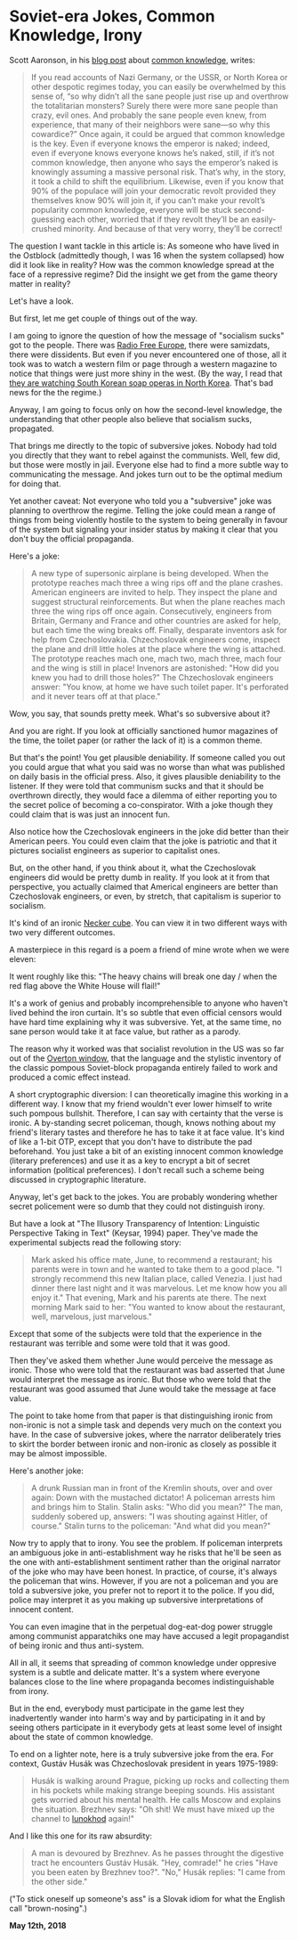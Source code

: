 # Soviet-era Jokes, Common Knowledge, Irony

Scott Aaronson, in his [blog post](https://www.scottaaronson.com/blog/?p=2410) about [common knowledge](https://en.wikipedia.org/wiki/Common_knowledge_(logic)), writes:

> If you read accounts of Nazi Germany, or the USSR, or North Korea or other despotic regimes today, you can easily be overwhelmed by this sense of, “so why didn’t all the sane people just rise up and overthrow the totalitarian monsters? Surely there were more sane people than crazy, evil ones. And probably the sane people even knew, from experience, that many of their neighbors were sane—so why this cowardice?” Once again, it could be argued that common knowledge is the key. Even if everyone knows the emperor is naked; indeed, even if everyone knows everyone knows he’s naked, still, if it’s not common knowledge, then anyone who says the emperor’s naked is knowingly assuming a massive personal risk. That’s why, in the story, it took a child to shift the equilibrium. Likewise, even if you know that 90% of the populace will join your democratic revolt provided they themselves know 90% will join it, if you can’t make your revolt’s popularity common knowledge, everyone will be stuck second-guessing each other, worried that if they revolt they’ll be an easily-crushed minority. And because of that very worry, they’ll be correct!

The question I want tackle in this article is: As someone who have lived in the Ostblock (admittedly though, I was 16 when the system collapsed) how did it look like in reality? How was the common knowledge spread at the face of a repressive regime? Did the insight we get from the game theory matter in reality?

Let's have a look.

But first, let me get couple of things out of the way.

I am going to ignore the question of how the message of "socialism sucks" got to the people. There was [Radio Free Europe](https://en.wikipedia.org/wiki/Radio_Free_Europe/Radio_Liberty), there were samizdats, there were dissidents. But even if you never encountered one of those, all it took was to watch a western film or page through a western magazine to notice that things were just more shiny in the west. (By the way, I read that [they are watching South Korean soap operas in North Korea](https://www.nytimes.com/2015/01/25/world/north-koreas-forbidden-love-smuggled-illegal-soap-operas.html). That's bad news for the the regime.)

Anyway, I am going to focus only on how the second-level knowledge, the understanding that other people also believe that socialism sucks, propagated.

That brings me directly to the topic of subversive jokes. Nobody had told you directly that they want to rebel against the communists. Well, few did, but those were mostly in jail. Everyone else had to find a more subtle way to communicating the message. And jokes turn out to be the optimal medium for doing that.

Yet another caveat: Not everyone who told you a "subversive" joke was planning to overthrow the regime. Telling the joke could mean a range of things from being violently hostile to the system to being generally in favour of the system but signaling your insider status by making it clear that you don't buy the official propaganda.

Here's a joke:

> A new type of supersonic airplane is being developed. When the prototype reaches mach three a wing rips off and the plane crashes. American engineers are invited to help. They inspect the plane and suggest structural reinforcements. But when the plane reaches mach three the wing rips off once again. Consecutively, engineers from Britain, Germany and France and other countries are asked for help, but each time the wing breaks off. Finally, desparate inventors ask for help from Czechoslovakia. Chzechoslovak engineers come, inspect the plane and drill little holes at the place where the wing is attached. The prototype reaches mach one, mach two, mach three, mach four and the wing is still in place! Invenors are astonished: "How did you knew you had to drill those holes?" The Chzechoslovak engineers answer: "You know, at home we have such toilet paper. It's perforated and it never tears off at that place."

Wow, you say, that sounds pretty meek. What's so subversive about it?

And you are right. If you look at officially sanctioned humor magazines of the time, the toilet paper (or rather the lack of it) is a common theme.

But that's the point! You get plausible deniability. If someone called you out you could argue that what you said was no worse than what was published on daily basis in the official press. Also, it gives plausible deniability to the listener. If they were told that communism sucks and that it should be overthrown directly, they would face a dilemma of either reporting you to the secret police of becoming a co-conspirator. With a joke though they could claim that is was just an innocent fun.

Also notice how the Czechoslovak engineers in the joke did better than their American peers. You could even claim that the joke is patriotic and that it pictures socialist engineers as superior to capitalist ones.

But, on the other hand, if you think about it, what the Czechoslovak engineers did would be pretty dumb in reality. If you look at it from that perspective, you actually claimed that Americal engineers are better than Czechoslovak engineers, or even, by stretch, that capitalism is superior to socialism.

It's kind of an ironic [Necker cube](https://en.wikipedia.org/wiki/Necker_cube). You can view it in two different ways with two very different outcomes.

A masterpiece in this regard is a poem a friend of mine wrote when we were eleven:

It went roughly like this: "The heavy chains will break one day / when the red flag above the White House will flail!"

It's a work of genius and probably incomprehensible to anyone who haven't lived behind the iron curtain. It's so subtle that even official censors would have hard time explaining why it was subversive. Yet, at the same time, no sane person would take it at face value, but rather as a parody.

The reason why it worked was that socialist revolution in the US was so far out of the [Overton window](https://en.wikipedia.org/wiki/Overton_window), that the language and the stylistic inventory of the classic pompous Soviet-block propaganda entirely failed to work and produced a comic effect instead.

A short cryptographic diversion: I can theoretically imagine this working in a different way. I know that my friend wouldn't ever lower himself to write such pompous bullshit. Therefore, I can say with certainty that the verse is ironic. A by-standing secret policeman, though, knows nothing about my friend's literary tastes and therefore he has to take it at face value. It's kind of like a 1-bit OTP, except that you don't have to distribute the pad beforehand. You just take a bit of an existing innocent common knowledge (literary preferences) and use it as a key to encrypt a bit of secret information (political preferences). I don't recall such a scheme being discussed in cryptographic literature.

Anyway, let's get back to the jokes. You are probably wondering whether secret policement were so dumb that they could not distinguish irony.

But have a look at "The Illusory Transparency of Intention: Linguistic Perspective Taking in Text" (Keysar, 1994) paper. They've made the experimental subjects read the following story:

> Mark asked his office mate, June, to recommend a restaurant; his parents were in town and he wanted to take them to a good place. "I strongly recommend this new Italian place, called Venezia. I just had dinner there last night and it was marvelous. Let me know how you all enjoy it." That evening, Mark and his parents ate there. The next morning Mark said to her: "You wanted to know about the restaurant, well, marvelous, just marvelous."

Except that some of the subjects were told that the experience in the restaurant was terrible and some were told that it was good.

Then they've asked them whether June would perceive the message as ironic. Those who were told that the restaurant was bad asserted that June would interpret the message as ironic. But those who were told that the restaurant was good assumed that June would take the message at face value.

The point to take home from that paper is that distinguishing ironic from non-ironic is not a simple task and depends very much on the context you have. In the case of subversive jokes, where the narrator deliberately tries to skirt the border between ironic and non-ironic as closely as possible it may be almost impossible.

Here's another joke:

> A drunk Russian man in front of the Kremlin shouts, over and over again: Down with the mustached dictator! A policeman arrests him and brings him to Stalin. Stalin asks: "Who did you mean?" The man, suddenly sobered up, answers: "I was shouting against Hitler, of course." Stalin turns to the policeman: "And what did you mean?"

Now try to apply that to irony. You see the problem. If policeman interprets an ambiguous joke in anti-establishment way he risks that he'll be seen as the one with anti-establishment sentiment rather than the original narrator of the joke who may have been honest. In practice, of course, it's always the policeman that wins. However, if you are not a policeman and you are told a subversive joke, you prefer not to report it to the police. If you did, police may interpret it as you making up subversive interpretations of innocent content.

You can even imagine that in the perpetual dog-eat-dog power struggle among communist apparatchiks one may have accused a legit propagandist of being ironic and thus anti-system.

All in all, it seems that spreading of common knowledge under oppresive system is a subtle and delicate matter. It's a system where everyone balances close to the line where propaganda becomes indistinguishable from irony.

But in the end, everybody must participate in the game lest they inadvertently wander into harm's way and by participating in it and by seeing others participate in it everybody gets at least some level of insight about the state of common knowledge.

To end on a lighter note, here is a truly subversive joke from the era. For context, Gustáv Husák was Chzechoslovak president in years 1975-1989:

> Husák is walking around Prague, picking up rocks and collecting them in his pockets while making strange beeping sounds. His assistant gets worried about his mental health. He calls Moscow and explains the situation. Brezhnev says: "Oh shit! We must have mixed up the channel to [lunokhod](https://en.wikipedia.org/wiki/Lunokhod_1) again!"

And I like this one for its raw absurdity:

> A man is devoured by Brezhnev. As he passes throught the digestive tract he encounters Gustáv Husák. "Hey, comrade!" he cries "Have you been eaten by Brezhnev too?". "No," Husák replies: "I came from the other side."

("To stick oneself up someone's ass" is a Slovak idiom for what the English call "brown-nosing".)

**May 12th, 2018**